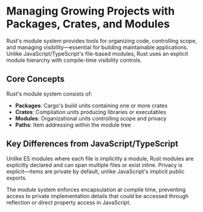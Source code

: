 # Managing Growing Projects with Packages, Crates, and Modules

Rust's module system provides tools for organizing code, controlling scope, and managing visibility—essential for building maintainable applications. Unlike JavaScript/TypeScript's file-based modules, Rust uses an explicit module hierarchy with compile-time visibility controls.

## Core Concepts

Rust's module system consists of:

- **Packages**: Cargo's build units containing one or more crates
- **Crates**: Compilation units producing libraries or executables  
- **Modules**: Organizational units controlling scope and privacy
- **Paths**: Item addressing within the module tree

## Key Differences from JavaScript/TypeScript

Unlike ES modules where each file is implicitly a module, Rust modules are explicitly declared and can span multiple files or exist inline. Privacy is explicit—items are private by default, unlike JavaScript's implicit public exports.

The module system enforces encapsulation at compile time, preventing access to private implementation details that could be accessed through reflection or direct property access in JavaScript.

[workspaces]: ch14-03-cargo-workspaces.html
